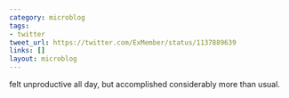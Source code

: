 ```yaml
---
category: microblog
tags:
- twitter
tweet_url: https://twitter.com/ExMember/status/1137889639
links: []
layout: microblog
---
```

felt unproductive all day, but accomplished considerably more than usual.
